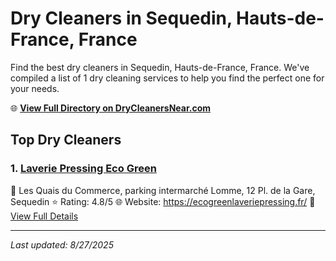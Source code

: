 # Dry Cleaners in Sequedin, Hauts-de-France, France

Find the best dry cleaners in Sequedin, Hauts-de-France, France. We've compiled a list of 1 dry cleaning services to help you find the perfect one for your needs.

🌐 **[View Full Directory on DryCleanersNear.com](https://drycleanersnear.com/city/France/Hauts-de-France/Sequedin)**

## Top Dry Cleaners

### 1. [Laverie Pressing Eco Green](https://drycleanersnear.com/dryCleaner/68ae6770c95ff2c6096b138e/laverie-pressing-eco-green)
📍 Les Quais du Commerce, parking intermarché Lomme, 12 Pl. de la Gare, Sequedin
⭐ Rating: 4.8/5
🌐 Website: https://ecogreenlaveriepressing.fr/
🔗 [View Full Details](https://drycleanersnear.com/dryCleaner/68ae6770c95ff2c6096b138e/laverie-pressing-eco-green)


---

*Last updated: 8/27/2025*
